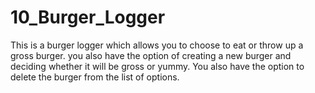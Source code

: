# 10_Burger_Logger

This is a burger logger which allows you to choose to eat or throw up a gross burger. you also have the option of creating a new burger and deciding whether it will be gross or yummy. You also have the option to delete the burger from the list of options.